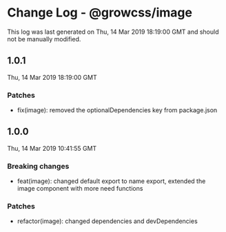 # Change Log - @growcss/image

This log was last generated on Thu, 14 Mar 2019 18:19:00 GMT and should not be manually modified.

## 1.0.1
Thu, 14 Mar 2019 18:19:00 GMT

### Patches

- fix(image): removed the optionalDependencies key from package.json

## 1.0.0
Thu, 14 Mar 2019 10:41:55 GMT

### Breaking changes

- feat(image): changed default export to name export, extended the image component with more need functions

### Patches

- refactor(image): changed dependencies and devDependencies

